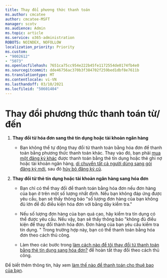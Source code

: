 ```yaml
---
title: Thay đổi phương thức thanh toán
ms.author: cmcatee
author: cmcatee-MSFT
manager: scotv
ms.audience: Admin
ms.topic: article
ms.service: o365-administration
ROBOTS: NOINDEX, NOFOLLOW
localization_priority: Priority
ms.custom:
- "9002612"
- "5073"
ms.openlocfilehash: 7651ca75cc954e222b45fe1172554de0174fb4e0
ms.sourcegitcommit: dde46756ac370b3f384702f259bed1dbf8e7611b
ms.translationtype: MT
ms.contentlocale: vi-VN
ms.lasthandoff: 03/10/2021
ms.locfileid: "50601404"
---
```

# <a name="change-payment-method-fromto"></a>Thay đổi phương thức thanh toán từ/đến

1. **Thay đổi từ hóa đơn sang thẻ tín dụng hoặc tài khoản ngân hàng**

    - Bạn không thể tự động thay đổi từ thanh toán bằng hóa đơn để thanh toán bằng phương thức thanh toán khác. Thay vào đó, bạn phải [mua một đăng ký khác](https://docs.microsoft.com/microsoft-365/commerce/try-or-buy-microsoft-365#buy-a-different-subscription) được thanh toán bằng thẻ tín dụng hoặc thẻ ghi nợ hoặc tài khoản ngân hàng, [di chuyển tất cả người dùng sang gói đăng ký mới](https://docs.microsoft.com/microsoft-365/commerce/subscriptions/move-users-different-subscription), sau đó [hủy bỏ đăng ký cũ](https://docs.microsoft.com/microsoft-365/commerce/subscriptions/cancel-your-subscription).

2. **Thay đổi từ thẻ tín dụng hoặc tài khoản ngân hàng sang hóa đơn**

    - Bạn chỉ có thể thay đổi để thanh toán bằng hóa đơn nếu đơn hàng của bạn ở trên một số lượng nhất định. Nếu bạn không đáp ứng được yêu cầu, bạn sẽ thấy thông báo "số lượng đơn hàng của bạn không đủ lớn để đủ điều kiện hóa đơn với bằng dây kiểm tra."

    - Nếu số lượng đơn hàng của bạn quá cao, hãy kiểm tra tín dụng có thể được yêu cầu. Nếu vậy, bạn sẽ thấy thông báo "không đủ điều kiện để thay đổi thành hóa đơn. Đơn hàng của bạn yêu cầu kiểm tra tín dụng. " Trong trường hợp này, bạn có thể thanh toán bằng hóa đơn theo cách thủ công.

    - Làm theo các bước trong [làm cách nào để tôi thay đổi từ thanh toán bằng thẻ tín dụng sang hóa đơn?](how-do-i-change-from-credit-card-payments-to-invoice.md) để hoàn tất thay đổi theo cách thủ công.

Để biết thêm thông tin, hãy xem [làm thế nào để thanh toán cho thuê bao của bạn](https://docs.microsoft.com/microsoft-365/commerce/billing-and-payments/pay-for-your-subscription).
